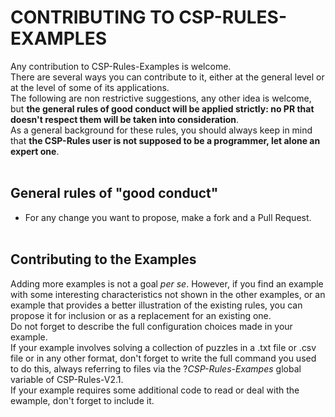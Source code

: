 
# CONTRIBUTING TO CSP-RULES-EXAMPLES

Any contribution to CSP-Rules-Examples is welcome.<br>
There are several ways you can contribute to it, either at the general level or at the level of some of its applications.<br>
The following are non restrictive suggestions, any other idea is welcome, but **the general rules of good conduct will be applied strictly: no PR that doesn't respect them will be taken into consideration**.<br>
As a general background for these rules, you should always keep in mind that **the CSP-Rules user is not supposed to be a programmer, let alone an expert one**.<br><br>

## General rules of "good conduct" 

* For any change you want to propose, make a fork and a Pull Request.<br><br>


## Contributing to the Examples 
Adding more examples is not a goal _per se_. However, if you find an example with some interesting characteristics not shown in the other examples, or an example that provides a better illustration of the existing rules, you can propose it for inclusion or as a replacement for an existing one.<br>
Do not forget to describe the full configuration choices made in your example.<br>
If your example involves solving a collection of puzzles in a .txt file or .csv file or in any other format, don't forget to write the full command you used to do this, always referring to files via the ?*CSP-Rules-Exampes* global variable of CSP-Rules-V2.1.<br>
If your example requires some additional code to read or deal with the ewample, don't forget to include it.


<br><br>











